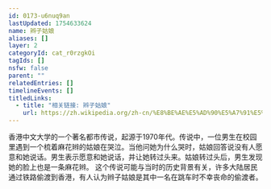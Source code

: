 ```yaml
---
id: 0173-u6nuq9an
lastUpdated: 1754633624
name: 辫子姑娘
aliases: []
layer: 2
categoryId: cat_r0rzgkOi
tagIds: []
nsfw: false
parent: ""
relatedEntries: []
timelineEvents: []
titledLinks:
  - title: "相关链接: 辫子姑娘"
    url: https://zh.wikipedia.org/zh-cn/%E8%BE%AE%E5%AD%90%E5%A7%91%E5%A8%98
---
```


香港中文大学的一个著名都市传说，起源于1970年代。传说中，一位男生在校园里遇到一个梳着麻花辫的姑娘在哭泣。当他问她为什么哭时，姑娘回答说没有人愿意和她说话。男生表示愿意和她说话，并让她转过头来。姑娘转过头后，男生发现她的脸上也是一条麻花辫。 这个传说可能与当时的历史背景有关，许多大陆居民通过铁路偷渡到香港，有人认为辫子姑娘是其中一名在跳车时不幸丧命的偷渡者。